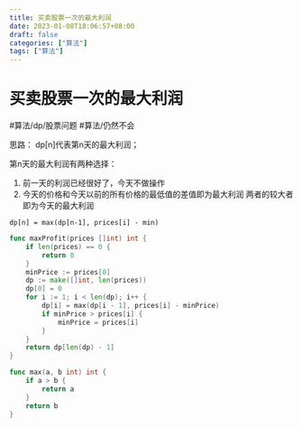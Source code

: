 ```yaml
---
title: 买卖股票一次的最大利润
date: 2023-01-08T18:06:57+08:00
draft: false
categories: ["算法"]
tags: ["算法"]
---
```


# 买卖股票一次的最大利润
#算法/dp/股票问题
#算法/仍然不会

思路：
dp[n]代表第n天的最大利润；

第n天的最大利润有两种选择：
1. 前一天的利润已经很好了，今天不做操作
2. 今天的价格和今天以前的所有价格的最低值的差值即为最大利润
两者的较大者即为今天的最大利润
```
dp[n] = max(dp[n-1], prices[i] - min)
```

```go
func maxProfit(prices []int) int {
    if len(prices) == 0 {
        return 0
    }
    minPrice := prices[0]
    dp := make([]int, len(prices))
    dp[0] = 0
    for i := 1; i < len(dp); i++ {
        dp[i] = max(dp[i - 1], prices[i] - minPrice)
        if minPrice > prices[i] {
            minPrice = prices[i]
        }
    }
    return dp[len(dp) - 1]
}

func max(a, b int) int {
    if a > b {
        return a
    }
    return b
}
```